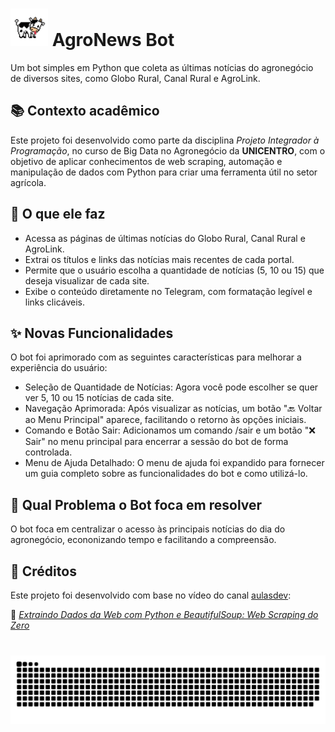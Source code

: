 # <img src="imagens/vaquinha.png" alt="Vaca" width="60" /> AgroNews Bot

Um bot simples em Python que coleta as últimas notícias do agronegócio de diversos sites, como Globo Rural, Canal Rural e AgroLink.

## 📚 Contexto acadêmico

Este projeto foi desenvolvido como parte da disciplina *Projeto Integrador à Programação*, no curso de Big Data no Agronegócio da **UNICENTRO**, com o objetivo de aplicar conhecimentos de web scraping, automação e manipulação de dados com Python para criar uma ferramenta útil no setor agrícola.


## 📌 O que ele faz

- Acessa as páginas de últimas notícias do Globo Rural, Canal Rural e AgroLink.
- Extrai os títulos e links das notícias mais recentes de cada portal.
- Permite que o usuário escolha a quantidade de notícias (5, 10 ou 15) que deseja visualizar de cada site.
-  Exibe o conteúdo diretamente no Telegram, com formatação legível e links clicáveis.


## ✨ Novas Funcionalidades

O bot foi aprimorado com as seguintes características para melhorar a experiência do usuário:
- Seleção de Quantidade de Notícias: Agora você pode escolher se quer ver 5, 10 ou 15 notícias de cada site.
- Navegação Aprimorada: Após visualizar as notícias, um botão "🔙 Voltar ao Menu Principal" aparece, facilitando o retorno às opções iniciais.
- Comando e Botão Sair: Adicionamos um comando /sair e um botão "❌ Sair" no menu principal para encerrar a sessão do bot de forma controlada.
- Menu de Ajuda Detalhado: O menu de ajuda foi expandido para fornecer um guia completo sobre as funcionalidades do bot e como utilizá-lo.

## 🤔 Qual Problema o Bot foca em resolver

O bot foca em centralizar o acesso às principais notícias do dia do agronegócio, econonizando tempo e facilitando a compreensão.

## 🙏 Créditos

Este projeto foi desenvolvido com base no vídeo do canal [aulasdev](https://www.youtube.com/@aulasdev):

🎥 *[Extraindo Dados da Web com Python e BeautifulSoup: Web Scraping do Zero](https://www.youtube.com/watch?v=nvpNj5kqTn0&ab_channel=aulasdev)*

###

<br clear="both">

<img src="https://raw.githubusercontent.com/platane/snk/output/github-contribution-grid-snake-dark.svg" alt="Snake animation" />

###